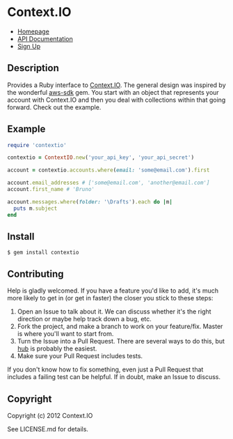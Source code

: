 # Context.IO

* [Homepage](https://github.com/benhamill/contextio#readme)
* [API Documentation](http://context.io/docs/2.0/)
* [Sign Up](http://context.io)

## Description

Provides a Ruby interface to [Context.IO](http://context.io). The general design
was inspired by the wonderful [aws-sdk](https://github.com/aws/aws-sdk-ruby)
gem. You start with an object that represents your account with Context.IO and
then you deal with collections within that going forward. Check out the example.

## Example

```ruby
require 'contextio'

contextio = ContextIO.new('your_api_key', 'your_api_secret')

account = contextio.accounts.where(email: 'some@email.com').first

account.email_addresses # ['some@email.com', 'another@email.com']
account.first_name # 'Bruno'

account.messages.where(folder: '\Drafts').each do |m|
  puts m.subject
end
```

## Install

    $ gem install contextio

## Contributing

Help is gladly welcomed. If you have a feature you'd like to add, it's much more
likely to get in (or get in faster) the closer you stick to these steps:

1. Open an Issue to talk about it. We can discuss whether it's the right
  direction or maybe help track down a bug, etc.
1. Fork the project, and make a branch to work on your feature/fix. Master is
  where you'll want to start from.
1. Turn the Issue into a Pull Request. There are several ways to do this, but
  [hub](https://github.com/defunkt/hub) is probably the easiest.
1. Make sure your Pull Request includes tests.

If you don't know how to fix something, even just a Pull Request that includes a
failing test can be helpful. If in doubt, make an Issue to discuss.

## Copyright

Copyright (c) 2012 Context.IO

See LICENSE.md for details.
